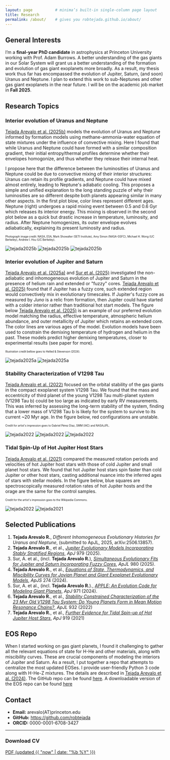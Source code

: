 ```yaml
---
layout: page          # minima’s built-in single-column page layout
title: Research
permalink: /about/    # gives you robtejada.github.io/about/
---
```


## General Interests  <!-- WHY: committees scan the first 100 words -->
I’m a **final-year PhD candidate** in astrophysics at Princeton University working with Prof. Adam Burrows.
A better understanding of the gas giants in our Solar System will grant us a better understanding of the formation and evolution of gas giant exoplanets more broadly.
As a result, my thesis work thus far has encompassed the evolution of Jupiter, Saturn, (and soon) Uranus and Neptune.
I plan to extend this work to sub-Neptunes and other gas giant exoplanets in the near future.
I will be on the academic job market in **Fall 2025**.

## Research Topics
### Interior evolution of Uranus and Neptune
[Tejada Arevalo et al. (2025b)](https://arxiv.org/abs/2506.13857) models the evolution of Uranus and Neptune informed by formation models using methane-ammonia-water equation of state mixtures under the influence of convective mixing. Here I found that while Uranus and Neptune could have formed with a similar composition gradient, their initial entropy/thermal profiles determine whether their envelopes homogonize, and thus whether they release their internal heat.

I propose here that the difference between the luminosities of Uranus and Neptune could be due to convective mixing of their interior structures: Uranus can retain its profile gradients, and Neptune could have mixed almost entirely, leading to Neptune's adiabatic cooling. This proposes a simple and unified explanation to the long standing puzzle of why their luminosities are so different despite both planets appearing similar in many other aspects. In the first plot blow, color lines represent different ages. Neptune (right) undergoes a rapid mixing event between 0.5 and 0.6 Gyr which releases its interior energy. This mixing is observed in the second plot below as a quick but drastic increase in temperature, luminosity, and radius. After Neptune homogenizes, its outer envelope evolves adiabatically, explaining its present luminosity and radius.

<span style="font-size: 0.6em;">
    Photograph image credit: NASA, ESA, Mark Showalter (SETI Institute), Amy Simon (NASA-GSFC), Michael H. Wong (UC Berkeley), Andrew I. Hsu (UC Berkeley).
</span>

![tejada2025b](/images/2025b_fig.JPG)
![tejada2025b](/images/2025b_fig2.JPG)
![tejada2025b](/images/uranus_neptune.JPG)

### Interior evolution of Jupiter and Saturn
[Tejada Arevalo et al. (2025a)](https://iopscience.iop.org/article/10.3847/1538-4357/ada030) and [Sur et al. (2025)](https://iopscience.iop.org/article/10.3847/2041-8213/adad62) investigated the non-adiabatic and inhomogeneous evolution of Jupiter and Saturn in the presence of helium rain and extended or "fuzzy" cores. [Tejada Arevalo et al. (2025)](https://iopscience.iop.org/article/10.3847/1538-4357/ada030) found that if Jupiter has a fuzzy core, such extended region would convectively mix in evolutionary timescales. If Jupiter's fuzzy core as measured by *Juno* is a relic from formation, then Jupiter could have started with a colder interior rather than traditional hot start models. The figure below [Tejada Arevalo et al. (2025)](https://iopscience.iop.org/article/10.3847/1538-4357/ada030) is an example of our preferred evolution model matching the radius, effective temperature, atmospheric helium abundance, and outer metallicity of Jupiter which retains an extended core. The color lines are various ages of the model. Evolution models have been used to constrain the demixing temperature of hydrogen and helium in the past. These models predict higher demixing temperatures, closer to experimental results (see paper for more).

<span style="font-size: 0.6em;">
    Illustration credit bellow goes to Helled & Stevenson (2024).
</span>

![tejada2025a](/images/2025_fig.JPG)
![tejada2025a](/images/jupiter_saturn_fuzzycore.JPG)

### Stability Characterization of V1298 Tau
[Tejada Arevalo et al. (2022)](https://iopscience.iop.org/article/10.3847/2041-8213/ac70e0) focused on the orbital stability of the gas giants in the compact exoplanet system V1298 Tau. We found that the mass and eccentricity of third planet of the young V1298 Tau multi-planet system (V1298 Tau b) could be too large as indicated by early RV measurements. This was inferred by assessing the long-term stability of the system, finding that a lower mass of V1298 Tau b is likely for the system to survive to its current ~20 Myr age. In the figure below, red configurations are unstable.

<span style="font-size: 0.6em;">
    Credit for artist's impression goes to Gabriel Pérez Díaz, SMM (IAC) and NASA/JPL.
</span>

![tejada2022](/images/2022_fig.JPG)
![tejada2022](/images/v1298tau_illustration.JPG)
![tejada2022](/images/v1298tau_system.JPG)

### Tidal Spin-Up of Hot Jupiter Host Stars
[Tejada Arevalo et al. (2021)](https://iopscience.iop.org/article/10.3847/1538-4357/ac1429) compared the measured rotation periods and velocities of hot Jupiter host stars with those of cold Jupiter and small planet host stars. We found that hot Jupiter host stars spin faster than cold Jupiter or other host stars, casting additional nuance into the inferred ages of stars with stellar models. In the figure below, blue squares are spectroscopically measured rotation rates of hot Jupiter hosts and the orage are the same for the control samples.

<span style="font-size: 0.6em;">
    Credit for the artist's impression goes to the Wikipedia Commons.
</span>

![tejada2022](/images/2021_fig.JPG)
![tejada2021](/images/hot_jupiter.JPG)

## Selected Publications  <!-- WHY: showcase peer-reviewed output up front -->
1. **Tejada Arevalo R.**, *Different Inhomogeneous Evolutionary Histories for Uranus and Neptune*, (submitted to ApJL, 2025, arXiv:2506.13857).
2. **Tejada Arevalo R.**, et al., [*Jupiter Evolutionary Models Incorporating Stably Stratified Regions*](https://iopscience.iop.org/article/10.3847/1538-4357/ada030), *ApJ* 979 (2025).
3. Sur, A. et al., (incl. **Tejada Arevalo R.**), [*Simultaneous Evolutionary Fits for Jupiter and Saturn Incorporating Fuzzy Cores*](https://iopscience.iop.org/article/10.3847/2041-8213/adad62), *ApJL* 980 (2025).
4. **Tejada Arevalo R.**, et al., [*Equations of State, Thermodynamics, and Miscibility Curves for Jovian Planet and Giant Exoplanet Evolutionary Models*](https://iopscience.iop.org/article/10.3847/1538-4365/ad6cd7), *ApJS* 274 (2024).
5. Sur, A. et al., (incl. **Tejada Arevalo R.**)., [*APPLE: An Evolution Code for Modeling Giant Planets*](https://iopscience.iop.org/article/10.3847/1538-4357/ad57c3), *ApJ* 971 (2024).
6. **Tejada Arevalo R.**, et al., [*Stability Constrained Characterization of the 23 Myr Old V1298 Tau System: Do Young Planets Form in Mean Motion Resonance Chains?*](https://iopscience.iop.org/article/10.3847/2041-8213/ac70e0), *ApJL* 932 (2022)
7. **Tejada Arevalo R.**, et al., [*Further Evidence for Tidal Spin-up of Hot Jupiter Host Stars*](https://iopscience.iop.org/article/10.3847/1538-4357/ac1429), *ApJ* 919 (2021)

## EOS Repo

When I started working on gas giant planets, I found it challenging to gather all the relevant equations of state for H-He and other materials, along with miscibility curves.
These are crucial components of modeling the interiors of Jupiter and Saturn. As a result, I put together a repo that attempts to centralize the most updated EOSes. I provide
user-friendly Python 3 code along with H-He-Z mixtures. The details are described in [Tejada Arevalo et al. (2024)](https://iopscience.iop.org/article/10.3847/1538-4365/ad6cd7).
The GitHub repo can be found [here](https://github.com/robtejada/eos/tree/main). A downloadable version of the EOS repo can be found [here](https://drive.google.com/drive/u/1/folders/1V13BQLZ9_VKWoZQp6T5i7OXp8zreIrt7)

## Contact  <!-- WHY: make it trivial to reach you -->
* **Email:** arevalo(AT)princeton.edu
* **GitHub:** <https://github.com/robtejada>
* **ORCID:** 0000-0001-6708-3427

---

### Download CV

[PDF (updated {{ "now" | date: "%b %Y" }})](/assets/cv_2025.pdf)